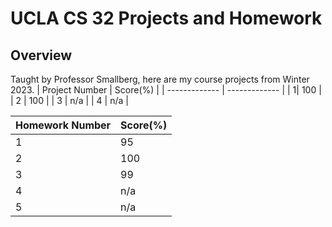 # UCLA CS 32 Projects and Homework

## Overview
Taught by Professor Smallberg, here are my course projects from Winter 2023.
| Project Number  | Score(%) |
| ------------- | ------------- |
| 1| 100  |
| 2  | 100 |
| 3  | n/a  |
| 4  | n/a | 

| Homework Number  | Score(%) |
| ------------- | ------------- |
| 1| 95  |
| 2  | 100|
| 3  | 99  |
| 4  | n/a |
| 5  | n/a  |

